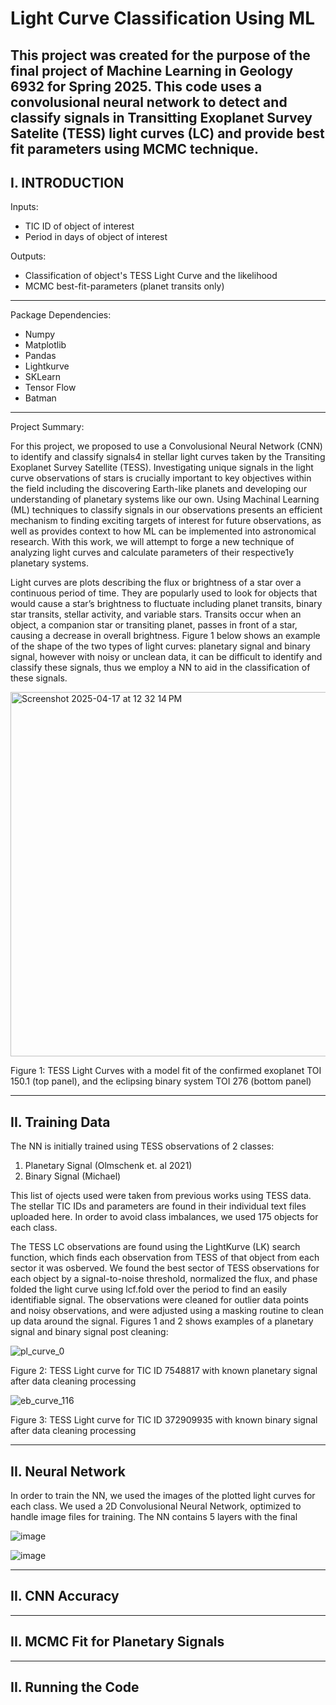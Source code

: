 # Light Curve Classification Using ML
This project was created for the purpose of the final project of Machine Learning in Geology 6932 for Spring 2025. This code uses a convolusional neural network to detect and classify signals in Transitting Exoplanet Survey Satelite (TESS) light curves (LC) and provide best fit parameters using MCMC technique. 
-------------------------------------------------------------------------------------------------------------------------------------------------------------------------------------------
I. INTRODUCTION
-------------------------------------------------------------------------------------------------------------------------------------------------------------------------------------------
Inputs:
  - TIC ID of object of interest
  - Period in days of object of interest

Outputs:
  - Classification of object's TESS Light Curve and the likelihood 
  - MCMC best-fit-parameters (planet transits only)

-------------------------------------------------------------------------------------------------------------------------------------------------------------------------------------------

Package Dependencies:
  - Numpy
  - Matplotlib
  - Pandas
  - Lightkurve
  - SKLearn
  - Tensor Flow
  - Batman

-------------------------------------------------------------------------------------------------------------------------------------------------------------------------------------------
Project Summary: 

For this project, we proposed to use a Convolusional Neural Network (CNN) to identify and classify signals4 in stellar light curves taken by the Transiting Exoplanet Survey Satellite (TESS). Investigating unique signals in the light curve observations of stars is crucially important to key objectives within the field including the discovering Earth-like planets and developing our understanding of planetary systems like our own. Using Machinal Learning (ML) techniques to classify signals in our observations presents an efficient mechanism to finding exciting targets of interest for future observations, as well as provides context to how ML can be implemented into astronomical research. With this work, we will attempt to forge a new technique of analyzing light curves and calculate parameters of their respective1y planetary systems.

Light curves are plots describing the flux or brightness of a star over a continuous period of time. They are popularly used to look for objects that would cause a star’s brightness to fluctuate including planet transits, binary star transits, stellar activity, and variable stars. Transits occur when an object, a companion star or transiting planet, passes in front of a star, causing a decrease in overall brightness. Figure 1 below shows an example of the shape of the two types of light curves: planetary signal and binary signal, however with noisy or unclean data, it can be difficult to identify and classify these signals, thus we employ a NN to aid in the classification of these signals. 

<img width="583" alt="Screenshot 2025-04-17 at 12 32 14 PM" src="https://github.com/user-attachments/assets/d29da604-6e22-4dc2-b683-678fdc8cb27d" />

Figure 1: TESS Light Curves with a model fit of the confirmed exoplanet TOI 150.1 (top panel), and the eclipsing binary system TOI 276 (bottom panel)

-------------------------------------------------------------------------------------------------------------------------------------------------------------------------------------------
II. Training Data 
-------------------------------------------------------------------------------------------------------------------------------------------------------------------------------------------

The NN is initially trained using TESS observations of 2 classes: 
  1. Planetary Signal (Olmschenk et. al 2021)
  2. Binary Signal (Michael)

This list of ojects used were taken from previous works using TESS data. The stellar TIC IDs and parameters are found in their individual text files uploaded here. In order to avoid class imbalances, we used 175 objects for each class.  

The TESS LC observations are found using the LightKurve (LK) search function, which finds each observation from TESS of that object from each sector it was osberved. We found the best sector of TESS observations for each object by a signal-to-noise threshold, normalized the flux, and phase folded the light curve using lcf.fold over the period to find an easily identifiable signal. The observations were cleaned for outlier data points and noisy observations, and were adjusted using a masking routine to clean up data around the signal. Figures 1 and 2 shows examples of a planetary signal and binary signal post cleaning: 

![pl_curve_0](https://github.com/user-attachments/assets/5df38d15-860d-4035-bfaf-05ad848f50b2)

Figure 2: TESS Light curve for TIC ID 7548817 with known planetary signal after data cleaning processing

![eb_curve_116](https://github.com/user-attachments/assets/dec3f821-001f-492c-a57e-6fabadf69593)

Figure 3: TESS Light curve for TIC ID 372909935 with known binary signal after data cleaning processing

-------------------------------------------------------------------------------------------------------------------------------------------------------------------------------------------
II. Neural Network
-------------------------------------------------------------------------------------------------------------------------------------------------------------------------------------------

In order to train the NN, we used the images of the plotted light curves for each class. We used a 2D Convolusional Neural Network, optimized to handle image files for training. The NN contains 5 layers with the final 

![image](https://github.com/user-attachments/assets/6e8711f5-355d-4599-812b-2ec86b02d4b6)

![image](https://github.com/user-attachments/assets/298bbcf7-bad4-4303-b12f-826544b563c7)



-------------------------------------------------------------------------------------------------------------------------------------------------------------------------------------------
II. CNN Accuracy
-------------------------------------------------------------------------------------------------------------------------------------------------------------------------------------------

-------------------------------------------------------------------------------------------------------------------------------------------------------------------------------------------
II. MCMC Fit for Planetary Signals
---------------------------------------------------------------------------------------------------------------------------------------------------------------------------------------------

-------------------------------------------------------------------------------------------------------------------------------------------------------------------------------------------
II. Running the Code
---------------------------------------------------------------------------------------------------------------------------------------------------------------------------------------------


